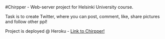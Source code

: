 #Chirpper - Web-server project for Helsinki University course.

Task is to create Twitter, where you can post, comment, like, share pictures and follow other ppl!

Project is deployed @ Heroku - [Link to Chirpper!](https://agile-spire-49903.herokuapp.com/)